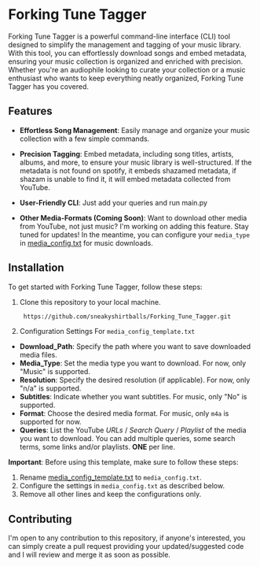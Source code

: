 # Forking Tune Tagger
Forking Tune Tagger is a powerful command-line interface (CLI) tool designed to simplify the management and tagging of your music library. With this tool, you can effortlessly download songs and embed metadata, ensuring your music collection is organized and enriched with precision. Whether you're an audiophile looking to curate your collection or a music enthusiast who wants to keep everything neatly organized, Forking Tune Tagger has you covered.

## Features

- **Effortless Song Management**: Easily manage and organize your music collection with a few simple commands.

- **Precision Tagging**: Embed metadata, including song titles, artists, albums, and more, to ensure your music library is well-structured. If the metadata is not found on spotify, it embeds shazamed metadata, if shazam is unable to find it, it will embed metadata collected from YouTube.

- **User-Friendly CLI**: Just add your queries and run main.py

- **Other Media-Formats (Coming Soon)**: Want to download other media from YouTube, not just music? I'm working on adding this feature. Stay tuned for updates! In the meantime, you can configure your `media_type` in [media_config.txt](media_config_template.txt) for music downloads.


## Installation

To get started with Forking Tune Tagger, follow these steps:

1. Clone this repository to your local machine.
   ```bash
    https://github.com/sneakyshirtballs/Forking_Tune_Tagger.git
   ```
2. Configuration Settings For `media_config_template.txt`
- **Download_Path**: Specify the path where you want to save downloaded media files.
- **Media_Type**: Set the media type you want to download. For now, only "Music" is supported.
- **Resolution**: Specify the desired resolution (if applicable). For now, only "n/a" is supported.
- **Subtitles**: Indicate whether you want subtitles. For music, only "No" is supported.
- **Format**: Choose the desired media format. For music, only `m4a` is supported for now.
- **Queries**: List the YouTube *URLs* / *Search Query* / *Playlist* of the media you want to download. You can add multiple queries, some search terms, some links and/or playlists. **ONE** per line.

**Important**: Before using this template, make sure to follow these steps:
1. Rename [media_config_template.txt](media_config_template.txt) to `media_config.txt`.
2. Configure the settings in `media_config.txt` as described below.
3. Remove all other lines and keep the configurations only.

## Contributing
I'm open to any contribution to this repository, if anyone's interested, you can simply create a pull request providing your updated/suggested code and I will review and merge it as soon as possible.